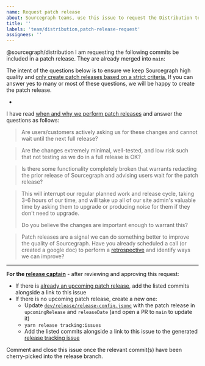 ```yaml
---
name: Request patch release
about: Sourcegraph teams, use this issue to request the Distribution team perform a patch release or include your changes in a patch release..
title: ''
labels: 'team/distribution,patch-release-request'
assignees: ''
---
```


@sourcegraph/distribution I am requesting the following commits be included in a patch release. They are already merged into `main`:

The intent of the questions below is to ensure we keep Sourcegraph high quality and [only create patch releases based on a strict criteria.](https://about.sourcegraph.com/handbook/engineering/releases#when-are-patch-releases-performed) If you can answer yes to many or most of these questions, we will be happy to create the patch release.

- <!-- LINK TO EXACT MERGED COMMITS HERE -->

I have read [when and why we perform patch releases](https://about.sourcegraph.com/handbook/engineering/releases#when-are-patch-releases-performed) and answer the questions as follows:

> Are users/customers actively asking us for these changes and cannot wait until the next full release?

<!-- ANSWER THIS, include links to customer issue tracker -->

> Are the changes extremely minimal, well-tested, and low risk such that not testing as we do in a full release is OK?

<!-- **ANSWER THIS, explain in detail** -->

> Is there some functionality completely broken that warrants redacting the prior release of Sourcegraph and advising users wait for the patch release?

<!-- **ANSWER THIS, explain if needed** -->

> This will interrupt our regular planned work and release cycle, taking 3-6 hours of our time, and will take up all of our site admin's valuable time by asking them to upgrade or producing noise for them if they don't need to upgrade.
>
> Do you believe the changes are important enough to warrant this?

<!-- **ANSWER THIS, yes/no** -->

> Patch releases are a signal we can do something better to improve the quality of Sourcegraph. Have you already scheduled a call (or created a google doc) to perform a [retrospective](https://about.sourcegraph.com/retrospectives) and identify ways we can improve?

<!-- **ANSWER THIS** -->

---

**For the [release captain](https://about.sourcegraph.com/handbook/engineering/releases#release-captain)** - after reviewing and approving this request:

- If there is [already an upcoming patch release](https://github.com/sourcegraph/sourcegraph/issues?q=is%3Aissue+label%3Arelease-tracking+), add the listed commits alongside a link to this issue
- If there is no upcoming patch release, create a new one:
  - Update [`dev/release/release-config.jsonc`](https://sourcegraph.com/github.com/sourcegraph/sourcegraph/-/blob/dev/release/release-config.jsonc) with the patch release in `upcomingRelease` and `releaseDate` (and open a PR to `main` to update it)
  - `yarn release tracking:issues`
  - Add the listed commits alongside a link to this issue to the generated [release tracking issue](https://github.com/sourcegraph/sourcegraph/issues?q=is%3Aissue+label%3Arelease-tracking+)

Comment and close this issue once the relevant commit(s) have been cherry-picked into the release branch.
